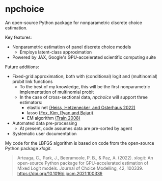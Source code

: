 # npchoice
An open-source Python package for nonparametric discrete choice estimation. 

Key features:
* Nonparametric estimation of panel discrete choice models
    - Employs latent-class approximation 
* Powered by JAX, Google's GPU-accelerated scientific computing suite

Future additions:
* Fixed-grid approximation, both with (conditional) logit and (multinomial) probit link functions
    - To the best of my knowledge, this will be the first nonparametric implementation of multinomial probit
    - In the case of cross-sectional data, <i>npchoice</i> will support three estimators:
        * elastic net [(Heiss, Hetzenecker, and Osterhaus 2022)](https://doi.org/10.1016/j.jeconom.2020.11.010) 
        * lasso [(Fox, Kim, Ryan and Bajari)](https://doi.org/10.3982/QE49)
        * EM algorithm [(Train 2008)](https://doi.org/10.1016/S1755-5345(13)70022-8)
* Automated data pre-processing 
    - At present, code assumes data are pre-sorted by agent 
* Systematic user documentation

My code for the LBFGS algorithm is based on code from the open-source Python package <i>xlogit</i>.

> Arteaga, C., Park, J., Beeramoole, P. B., & Paz, A. (2022). xlogit: An open-source Python package for GPU-accelerated estimation of Mixed Logit models. Journal of Choice Modelling, 42, 100339. https://doi.org/10.1016/j.jocm.2021.100339
